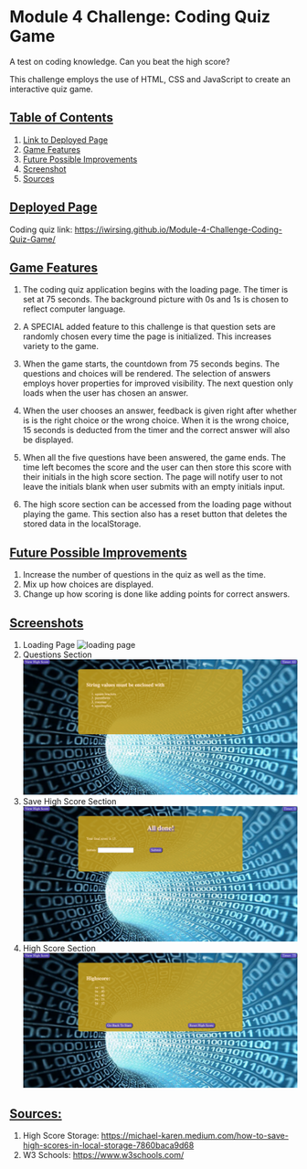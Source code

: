 # Module 4 Challenge: Coding Quiz Game
A test on coding knowledge. Can you beat the high score?

This challenge employs the use of HTML, CSS and JavaScript to create an interactive quiz game.

## <u>Table of Contents</u>
1. [Link to Deployed Page](#deployed-page)
2. [Game Features](#game-features)
3. [Future Possible Improvements](#future-possible-improvements)
4. [Screenshot](#screenshots)
5. [Sources](#sources) 

## <u>Deployed Page</u>

Coding quiz link: https://iwirsing.github.io/Module-4-Challenge-Coding-Quiz-Game/ 

## <u>Game Features</u> 
1. The coding quiz application begins with the loading page. The timer is set at 75 seconds. The background picture with 0s and 1s is chosen to reflect computer language.

2. A SPECIAL added feature to this challenge is that question sets are randomly chosen every time the page is initialized. This increases variety to the game.

3. When the game starts, the countdown from 75 seconds begins. The questions and choices will be rendered. The selection of answers employs hover properties for improved visibility. The next question only loads when the user has chosen an answer.

4. When the user chooses an answer, feedback is given right after whether is is the right choice or the wrong choice. When it is the wrong choice, 15 seconds is deducted from the timer and the correct answer will also be displayed.

5. When all the five questions have been answered, the game ends. The time left becomes the score and the user can then store this score with their initials in the high score section. The page will notify user to not leave the initials blank when user submits with an empty initials input.

6. The high score section can be accessed from the loading page without playing the game. This section also has a reset button that deletes the stored data in the localStorage.

## <u>Future Possible Improvements</u>
1. Increase the number of questions in the quiz as well as the time.
2. Mix up how choices are displayed.
3. Change up how scoring is done like adding points for correct answers.


## <u>Screenshots</u>
1. Loading Page
![loading page](./Assets/images/loading%20page.png)
2. Questions Section
![questions page](./Assets/images/question%20page.png)
3. Save High Score Section
![save high score section](./Assets/images/save%20high%20score%20section.png)
3. High Score Section
![high score](./Assets/images/high%20score%20page.png)

## <u>Sources:</u>

1. High Score Storage: https://michael-karen.medium.com/how-to-save-high-scores-in-local-storage-7860baca9d68
2. W3 Schools: https://www.w3schools.com/

